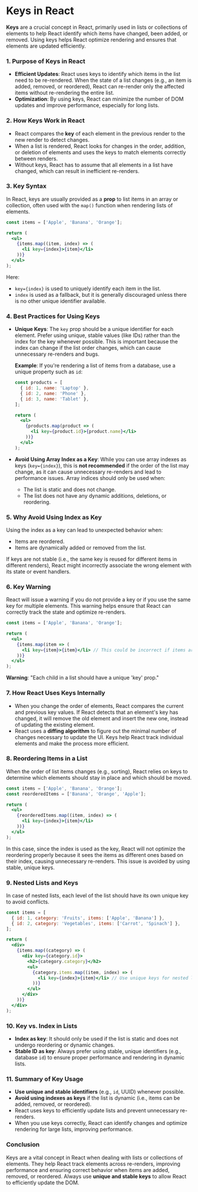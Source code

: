 # Keys in React

**Keys** are a crucial concept in React, primarily used in lists or collections of elements to help React identify which items have changed, been added, or removed. Using keys helps React optimize rendering and ensures that elements are updated efficiently.

### 1. **Purpose of Keys in React**

- **Efficient Updates**: React uses keys to identify which items in the list need to be re-rendered. When the state of a list changes (e.g., an item is added, removed, or reordered), React can re-render only the affected items without re-rendering the entire list.
- **Optimization**: By using keys, React can minimize the number of DOM updates and improve performance, especially for long lists.

### 2. **How Keys Work in React**

- React compares the **key** of each element in the previous render to the new render to detect changes.
- When a list is rendered, React looks for changes in the order, addition, or deletion of elements and uses the keys to match elements correctly between renders.
- Without keys, React has to assume that all elements in a list have changed, which can result in inefficient re-renders.

### 3. **Key Syntax**

In React, keys are usually provided as a **prop** to list items in an array or collection, often used with the `map()` function when rendering lists of elements.

```jsx
const items = ['Apple', 'Banana', 'Orange'];

return (
  <ul>
    {items.map((item, index) => (
      <li key={index}>{item}</li>
    ))}
  </ul>
);
```
Here:
- `key={index}` is used to uniquely identify each item in the list.
- `index` is used as a fallback, but it is generally discouraged unless there is no other unique identifier available.

### 4. **Best Practices for Using Keys**

- **Unique Keys**: The `key` prop should be a unique identifier for each element. Prefer using unique, stable values (like IDs) rather than the index for the key whenever possible. This is important because the index can change if the list order changes, which can cause unnecessary re-renders and bugs.
  
  **Example**: If you're rendering a list of items from a database, use a unique property such as `id`:
  
  ```jsx
  const products = [
    { id: 1, name: 'Laptop' },
    { id: 2, name: 'Phone' },
    { id: 3, name: 'Tablet' },
  ];
  
  return (
    <ul>
      {products.map(product => (
        <li key={product.id}>{product.name}</li>
      ))}
    </ul>
  );
  ```

- **Avoid Using Array Index as a Key**: While you can use array indexes as keys (`key={index}`), this is **not recommended** if the order of the list may change, as it can cause unnecessary re-renders and lead to performance issues. Array indices should only be used when:
  - The list is static and does not change.
  - The list does not have any dynamic additions, deletions, or reordering.

### 5. **Why Avoid Using Index as Key**

Using the index as a key can lead to unexpected behavior when:
- Items are reordered.
- Items are dynamically added or removed from the list.

If keys are not stable (i.e., the same key is reused for different items in different renders), React might incorrectly associate the wrong element with its state or event handlers.

### 6. **Key Warning**

React will issue a warning if you do not provide a key or if you use the same key for multiple elements. This warning helps ensure that React can correctly track the state and optimize re-renders.

```jsx
const items = ['Apple', 'Banana', 'Orange'];

return (
  <ul>
    {items.map(item => (
      <li key={item}>{item}</li> // This could be incorrect if items are not unique
    ))}
  </ul>
);
```
**Warning**: "Each child in a list should have a unique 'key' prop."

### 7. **How React Uses Keys Internally**

- When you change the order of elements, React compares the current and previous key values. If React detects that an element's key has changed, it will remove the old element and insert the new one, instead of updating the existing element.
- React uses a **diffing algorithm** to figure out the minimal number of changes necessary to update the UI. Keys help React track individual elements and make the process more efficient.

### 8. **Reordering Items in a List**

When the order of list items changes (e.g., sorting), React relies on keys to determine which elements should stay in place and which should be moved.

```jsx
const items = ['Apple', 'Banana', 'Orange'];
const reorderedItems = ['Banana', 'Orange', 'Apple'];

return (
  <ul>
    {reorderedItems.map((item, index) => (
      <li key={index}>{item}</li>
    ))}
  </ul>
);
```
In this case, since the index is used as the key, React will not optimize the reordering properly because it sees the items as different ones based on their index, causing unnecessary re-renders. This issue is avoided by using stable, unique keys.

### 9. **Nested Lists and Keys**

In case of nested lists, each level of the list should have its own unique key to avoid conflicts.

```jsx
const items = [
  { id: 1, category: 'Fruits', items: ['Apple', 'Banana'] },
  { id: 2, category: 'Vegetables', items: ['Carrot', 'Spinach'] },
];

return (
  <div>
    {items.map((category) => (
      <div key={category.id}>
        <h2>{category.category}</h2>
        <ul>
          {category.items.map((item, index) => (
            <li key={index}>{item}</li> // Use unique keys for nested lists
          ))}
        </ul>
      </div>
    ))}
  </div>
);
```

### 10. **Key vs. Index in Lists**

- **Index as key**: It should only be used if the list is static and does not undergo reordering or dynamic changes.
- **Stable ID as key**: Always prefer using stable, unique identifiers (e.g., database `id`) to ensure proper performance and rendering in dynamic lists.

### 11. **Summary of Key Usage**

- **Use unique and stable identifiers** (e.g., `id`, UUID) whenever possible.
- **Avoid using indexes as keys** if the list is dynamic (i.e., items can be added, removed, or reordered).
- React uses keys to efficiently update lists and prevent unnecessary re-renders.
- When you use keys correctly, React can identify changes and optimize rendering for large lists, improving performance.

### Conclusion

Keys are a vital concept in React when dealing with lists or collections of elements. They help React track elements across re-renders, improving performance and ensuring correct behavior when items are added, removed, or reordered. Always use **unique and stable keys** to allow React to efficiently update the DOM.